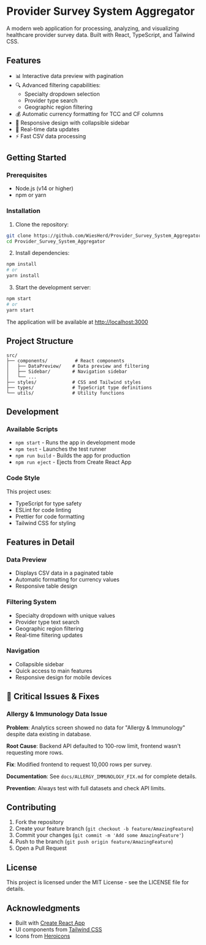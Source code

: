 # Provider Survey System Aggregator

A modern web application for  processing, analyzing, and visualizing healthcare provider survey data. Built with React, TypeScript, and Tailwind CSS.

## Features

- 📊 Interactive data preview with pagination
- 🔍 Advanced filtering capabilities:
  - Specialty dropdown selection
  - Provider type search
  - Geographic region filtering
- 💰 Automatic currency formatting for TCC and CF columns
- 📱 Responsive design with collapsible sidebar
- 🔄 Real-time data updates
- ⚡ Fast CSV data processing

## Getting Started

### Prerequisites

- Node.js (v14 or higher)
- npm or yarn

### Installation

1. Clone the repository:
```bash
git clone https://github.com/WiesHerd/Provider_Survey_System_Aggregator.git
cd Provider_Survey_System_Aggregator
```

2. Install dependencies:
```bash
npm install
# or
yarn install
```

3. Start the development server:
```bash
npm start
# or
yarn start
```

The application will be available at [http://localhost:3000](http://localhost:3000)

## Project Structure

```
src/
├── components/          # React components
│   ├── DataPreview/    # Data preview and filtering
│   ├── Sidebar/        # Navigation sidebar
│   └── ...
├── styles/             # CSS and Tailwind styles
├── types/              # TypeScript type definitions
└── utils/              # Utility functions
```

## Development

### Available Scripts

- `npm start` - Runs the app in development mode
- `npm test` - Launches the test runner
- `npm run build` - Builds the app for production
- `npm run eject` - Ejects from Create React App

### Code Style

This project uses:
- TypeScript for type safety
- ESLint for code linting
- Prettier for code formatting
- Tailwind CSS for styling

## Features in Detail

### Data Preview
- Displays CSV data in a paginated table
- Automatic formatting for currency values
- Responsive table design

### Filtering System
- Specialty dropdown with unique values
- Provider type text search
- Geographic region filtering
- Real-time filtering updates

### Navigation
- Collapsible sidebar
- Quick access to main features
- Responsive design for mobile devices

## 🚨 Critical Issues & Fixes

### Allergy & Immunology Data Issue
**Problem**: Analytics screen showed no data for "Allergy & Immunology" despite data existing in database.

**Root Cause**: Backend API defaulted to 100-row limit, frontend wasn't requesting more rows.

**Fix**: Modified frontend to request 10,000 rows per survey.

**Documentation**: See `docs/ALLERGY_IMMUNOLOGY_FIX.md` for complete details.

**Prevention**: Always test with full datasets and check API limits.

## Contributing

1. Fork the repository
2. Create your feature branch (`git checkout -b feature/AmazingFeature`)
3. Commit your changes (`git commit -m 'Add some AmazingFeature'`)
4. Push to the branch (`git push origin feature/AmazingFeature`)
5. Open a Pull Request

## License

This project is licensed under the MIT License - see the LICENSE file for details.

## Acknowledgments

- Built with [Create React App](https://create-react-app.dev/)
- UI components from [Tailwind CSS](https://tailwindcss.com/)
- Icons from [Heroicons](https://heroicons.com/)